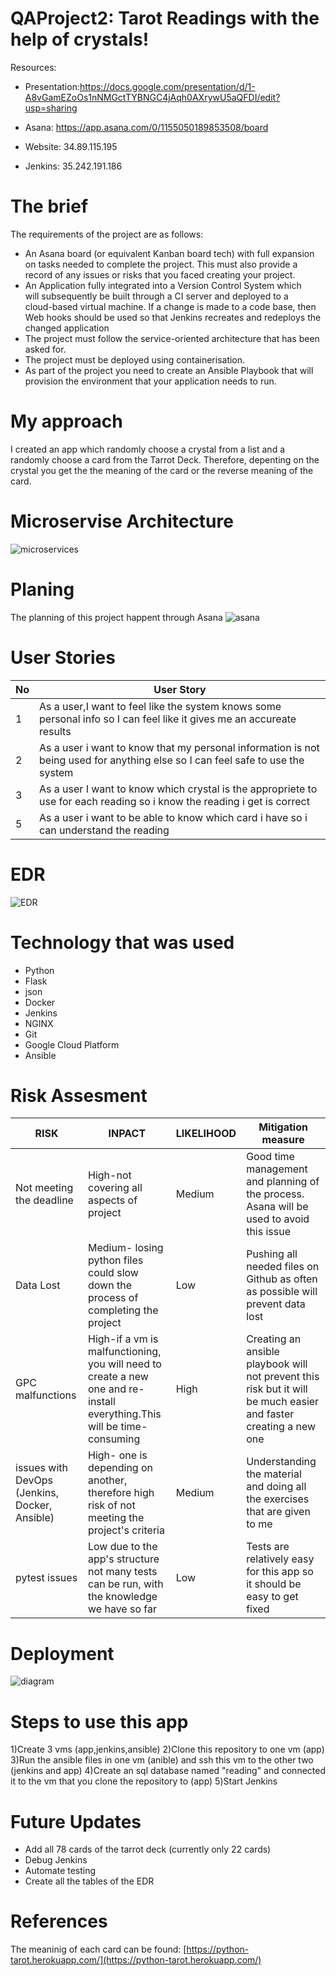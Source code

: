 # QAProject2: Tarot Readings with the help of crystals!

Resources:

- Presentation:https://docs.google.com/presentation/d/1-A8vGamEZoOs1nNMGctTYBNGC4jAqh0AXrywU5aQFDI/edit?usp=sharing
    
- Asana: https://app.asana.com/0/1155050189853508/board
    
- Website: 34.89.115.195
- Jenkins: 35.242.191.186 

# The brief

The requirements of the project are as follows:

 - An Asana board (or equivalent Kanban board tech) with full expansion 
   on tasks needed to complete the project. This must also provide a   
   record of any issues or risks that you faced creating your project.  
  - An Application fully integrated into a Version Control System which  
   will subsequently be built through a CI server and deployed to a   
   cloud-based virtual machine. If a change is made to a code base, then
   Web hooks should be used so that Jenkins recreates and redeploys the 
   changed application 
  - The project must follow the service-oriented architecture that has been asked for. 
  - The project must be deployed  using containerisation. 
   - As part of the project you need to create an Ansible Playbook that will provision the environment that your application needs to run.

# My approach 
I created an app which randomly choose a crystal from a list and a randomly choose a card from the Tarrot Deck. Therefore, depenting on the crystal you get the the meaning of the card or the reverse meaning of the card.

# Microservise Architecture
![microservices](Documentation/microservices.jpg)

# Planing
The planning of this project happent through Asana 
![asana](Documentation/asana.png)

# User Stories
|No|User Story  |
|--|--|
| 1 | As a user,I want to feel like the system knows some personal info so I can feel like it gives me an accureate results |
| 2|As a user i want to know that my personal information is not being used for anything else so I can feel safe to use the system  |
| 3 | As a user I want to know which crystal is the appropriete to use for each reading so i  know the reading i get is correct |
| 5| As a user i want to be able to know which card i have so i can understand the reading |

# EDR
![EDR](Documentation/EDR.jpg)

# Technology that was used
- Python 
- Flask
- json
- Docker
- Jenkins
- NGINX
- Git
- Google Cloud Platform
- Ansible

# Risk Assesment
|RISK|INPACT|LIKELIHOOD|Mitigation measure|
|--|--|--|--|
|Not meeting the deadline|High-not covering all aspects of project|Medium|Good time management and planning of the process. Asana will be used to avoid this issue|
|Data Lost|Medium- losing python files could slow down the process of completing the project|Low|Pushing all needed files on Github as often as possible will prevent data lost|
|GPC malfunctions|High-if a vm is malfunctioning, you will need to create a new one and re-install everything.This will be time-consuming|High|Creating an ansible playbook will not prevent this risk but it will be much easier and faster creating a new one|
|issues with DevOps (Jenkins, Docker, Ansible)|High- one is depending on another, therefore high risk of not meeting the project's criteria|Medium|Understanding the material and doing all the exercises that are given to me
|pytest issues|Low due to the app's structure not many tests can be run, with the knowledge we have so far|Low|Tests are relatively easy for this app so it should be easy to get fixed|







# Deployment
![diagram](Documentation/diagram.png)

# Steps to use this app
1)Create 3 vms (app,jenkins,ansible) 
2)Clone this repository to one vm (app)
3)Run the ansible files in one vm (anible) and ssh this vm to the other two (jenkins and app) 
4)Create an sql database named "reading" and connected it to the vm that you clone the repository to (app)
5)Start Jenkins


# Future Updates

 - Add all 78 cards of the tarrot deck (currently only 22 cards)
 - Debug Jenkins
 - Automate testing
 - Create all the tables of the EDR

# References
The meaninig of each card can be found: 
[https://python-tarot.herokuapp.com/](https://python-tarot.herokuapp.com/)
